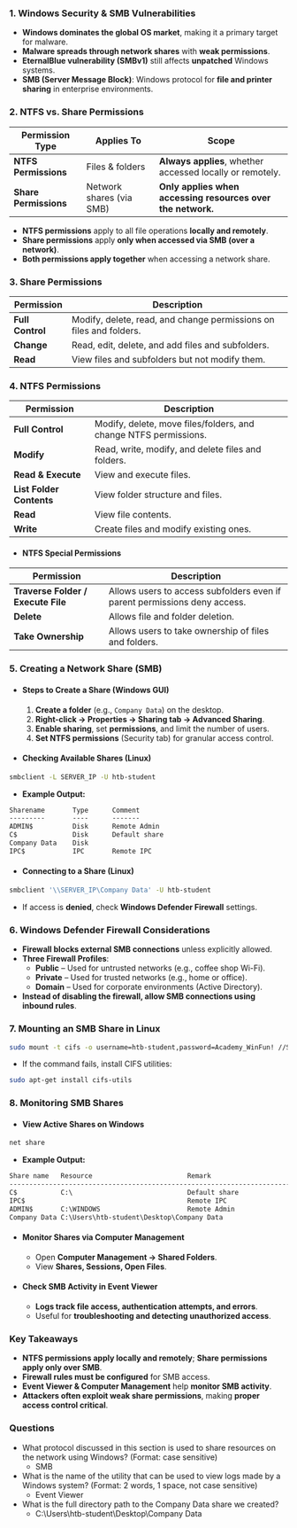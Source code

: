 ### **1. Windows Security & SMB Vulnerabilities**
- **Windows dominates the global OS market**, making it a primary target for malware.
- **Malware spreads through network shares** with **weak permissions**.
- **EternalBlue vulnerability (SMBv1)** still affects **unpatched** Windows systems.
- **SMB (Server Message Block)**: Windows protocol for **file and printer sharing** in enterprise environments.



### **2. NTFS vs. Share Permissions**

|**Permission Type**|**Applies To**|**Scope**|
|---|---|---|
|**NTFS Permissions**|Files & folders|**Always applies**, whether accessed locally or remotely.|
|**Share Permissions**|Network shares (via SMB)|**Only applies when accessing resources over the network.**|

- **NTFS permissions** apply to all file operations **locally and remotely**.
- **Share permissions** apply **only when accessed via SMB (over a network)**.
- **Both permissions apply together** when accessing a network share.



### **3. Share Permissions**

|**Permission**|**Description**|
|---|---|
|**Full Control**|Modify, delete, read, and change permissions on files and folders.|
|**Change**|Read, edit, delete, and add files and subfolders.|
|**Read**|View files and subfolders but not modify them.|



### **4. NTFS Permissions**

|**Permission**|**Description**|
|---|---|
|**Full Control**|Modify, delete, move files/folders, and change NTFS permissions.|
|**Modify**|Read, write, modify, and delete files and folders.|
|**Read & Execute**|View and execute files.|
|**List Folder Contents**|View folder structure and files.|
|**Read**|View file contents.|
|**Write**|Create files and modify existing ones.|

- #### **NTFS Special Permissions**

|**Permission**|**Description**|
|---|---|
|**Traverse Folder / Execute File**|Allows users to access subfolders even if parent permissions deny access.|
|**Delete**|Allows file and folder deletion.|
|**Take Ownership**|Allows users to take ownership of files and folders.|



### **5. Creating a Network Share (SMB)**
- #### **Steps to Create a Share (Windows GUI)**
	1. **Create a folder** (e.g., `Company Data`) on the desktop.
	2. **Right-click → Properties → Sharing tab → Advanced Sharing**.
	3. **Enable sharing**, set **permissions**, and limit the number of users.
	4. **Set NTFS permissions** (Security tab) for granular access control.
- #### **Checking Available Shares (Linux)**
```bash
smbclient -L SERVER_IP -U htb-student
```
- **Example Output:**
```txt
Sharename       Type      Comment
---------       ----      -------
ADMIN$          Disk      Remote Admin
C$              Disk      Default share
Company Data    Disk      
IPC$            IPC       Remote IPC
```
- #### **Connecting to a Share (Linux)**
```bash
smbclient '\\SERVER_IP\Company Data' -U htb-student
```
- If access is **denied**, check **Windows Defender Firewall** settings.



### **6. Windows Defender Firewall Considerations**
- **Firewall blocks external SMB connections** unless explicitly allowed.
- **Three Firewall Profiles**:
    - **Public** – Used for untrusted networks (e.g., coffee shop Wi-Fi).
    - **Private** – Used for trusted networks (e.g., home or office).
    - **Domain** – Used for corporate environments (Active Directory).
- **Instead of disabling the firewall, allow SMB connections using inbound rules**.



### **7. Mounting an SMB Share in Linux**
```bash
sudo mount -t cifs -o username=htb-student,password=Academy_WinFun! //SERVER_IP/"Company Data" /home/user/Desktop/
```
- If the command fails, install CIFS utilities:
```bash
sudo apt-get install cifs-utils
```



### **8. Monitoring SMB Shares**
- #### **View Active Shares on Windows**
```cmd
net share
```
- **Example Output:**
```txt
Share name   Resource                        Remark
-------------------------------------------------------------------------------
C$           C:\                             Default share
IPC$                                         Remote IPC
ADMIN$       C:\WINDOWS                      Remote Admin
Company Data C:\Users\htb-student\Desktop\Company Data
```
- #### **Monitor Shares via Computer Management**
	- Open **Computer Management → Shared Folders**.
	- View **Shares, Sessions, Open Files**.
- #### **Check SMB Activity in Event Viewer**
	- **Logs track file access, authentication attempts, and errors**.
	- Useful for **troubleshooting and detecting unauthorized access**.



### **Key Takeaways**
-  **NTFS permissions apply locally and remotely**; **Share permissions apply only over SMB**.
- **Firewall rules must be configured** for SMB access.  
- **Event Viewer & Computer Management** help **monitor SMB activity**.  
- **Attackers often exploit weak share permissions**, making **proper access control critical**.



### Questions
- What protocol discussed in this section is used to share resources on the network using Windows? (Format: case sensitive)
	- SMB
- What is the name of the utility that can be used to view logs made by a Windows system? (Format: 2 words, 1 space, not case sensitive)
	- Event Viewer
- What is the full directory path to the Company Data share we created?
	- C:\Users\htb-student\Desktop\Company Data